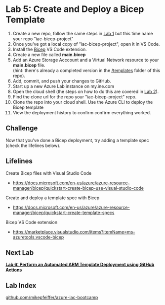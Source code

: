 # Lab 5: Create and Deploy a Bicep Template


1. Create a new repo, follow the same steps in [Lab 1](https://github.com/mikepfeiffer/azure-iac-bootcamp/tree/main/Lab%201) but this time name your repo "iac-bicep-project"
2. Once you've got a local copy of "iac-bicep-project", open it in VS Code.
3. Install the [Bicep](https://marketplace.visualstudio.com/items?itemName=ms-azuretools.vscode-bicep) VS Code extension.
4. Create a new file called **main.bicep**
5. Add an Azure Storage Acccount and a Virtual Network resource to your **main.bicep** file.<br>(hint: there's already a completed version in the [/templates](https://github.com/mikepfeiffer/azure-iac-bootcamp/tree/main/Lab%205/templates) folder of this repo).
6. Add, commit, and push your changes to GitHub.
7. Start up a new Azure Lab instance on my.ine.com
8. Open the cloud shell (the steps on how to do this are covered in [Lab 2](https://github.com/mikepfeiffer/azure-iac-bootcamp/tree/main/Lab%202)).
9. Find the clone url for the repo your "iac-bicep-project" repo.
10. Clone the repo into your cloud shell.
Use the Azure CLI to deploy the Bicep template
11. View the deployment history to confirm confirm everything worked.


## Challenge

Now that you've done a Bicep deployment, try adding a template spec (check the lifelines below).


## Lifelines

Create Bicep files with Visual Studio Code
* https://docs.microsoft.com/en-us/azure/azure-resource-manager/bicep/quickstart-create-bicep-use-visual-studio-code

Create and deploy a template spec with Bicep
* https://docs.microsoft.com/en-us/azure/azure-resource-manager/bicep/quickstart-create-template-specs

Bicep VS Code extension
* https://marketplace.visualstudio.com/items?itemName=ms-azuretools.vscode-bicep

## Next Lab
**[Lab 6: Perform an Automated ARM Template Deployment using GitHub Actions](https://github.com/mikepfeiffer/azure-iac-bootcamp/tree/main/Lab%206)**

## Lab Index
[github.com/mikepfeiffer/azure-iac-bootcamp](https://github.com/mikepfeiffer/azure-iac-bootcamp)